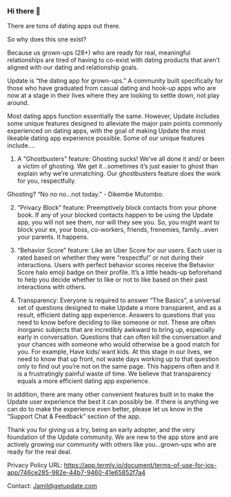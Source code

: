 ### Hi there 👋

There are tons of dating apps out there.

So why does this one exist?

Because us grown-ups (28+) who are ready for real, meaningful relationships are tired of having to co-exist with dating products that aren’t aligned with our dating and relationship goals. 
 
Update is “the dating app for grown-ups.”  A community built specifically for those who have graduated from casual dating and hook-up apps who are now at a stage in their lives where they are looking to settle down, not play around.
 
Most dating apps function essentially the same.  However, Update includes some unique features designed to alleviate the major pain points commonly experienced on dating apps, with the goal of making Update the most likeable dating app experience possible.  Some of our unique features include….
 
1. A “Ghostbusters” feature:  Ghosting sucks!  We’ve all done it and/ or been a victim of ghosting.  We get it...sometimes it’s just easier to ghost than explain why we’re unmatching.  Our ghostbusters feature does the work for you, respectfully.

Ghosting?  “No no no...not today.”  - Dikembe Mutombo. 
 
2. “Privacy Block” feature:  Preemptively block contacts from your phone book.  If any of your blocked contacts happen to be using the Update app, you will not see them, nor will they see you.  So, you might want to block your ex, your boss, co-workers, friends, frenemies, family...even your parents.  It happens.
 
3. “Behavior Score” feature:  Like an Uber Score for our users.  Each user is rated based on whether they were “respectful” or not during their interactions.  Users with perfect behavior scores receive the Behavior Score halo emoji badge on their profile.  It’s a little heads-up beforehand to help you decide whether to like or not to like based on their past interactions with others.
 
4. Transparency:  Everyone is required to answer “The Basics”, a universal set of questions designed to make Update a more transparent, and as a result, efficient dating app experience.  Answers to questions that you need to know before deciding to like someone or not.  These are often inorganic subjects that are incredibly awkward to bring up, especially early in conversation.   Questions that can often kill the conversation and your chances with someone who would otherwise be a good match for you.  For example, Have kids/ want kids.  At this stage in our lives, we need to know that up front, not waste days working up to that question only to find out you’re not on the same page. This happens often and it is a frustratingly painful waste of time.  We believe that transparency equals a more efficient dating app experience. 
 
In addition, there are many other convenient features built in to make the Update user experience the best it can possibly be.  If there is anything we can do to make the experience even better, please let us know in the “Support Chat & Feedback” section of the app.
 
Thank you for giving us a try, being an early adopter, and the very foundation of the Update community.  We are new to the app store and are actively growing our community with others like you...grown-ups who are ready for the real deal.

Privacy Policy URL:
https://app.termly.io/document/terms-of-use-for-ios-app/746ce285-982e-44b7-9460-41e65852f7a4

Contact:
Jamil@getupdate.com

<!--
**update-dating-app/update-dating-app** is a ✨ _special_ ✨ repository because its `README.md` (this file) appears on your GitHub profile.

Here are some ideas to get you started:

- 🔭 I’m currently working on ...
- 🌱 I’m currently learning ...
- 👯 I’m looking to collaborate on ...
- 🤔 I’m looking for help with ...
- 💬 Ask me about ...
- 📫 How to reach me: ...
- 😄 Pronouns: ...
- ⚡ Fun fact: ...
-->
